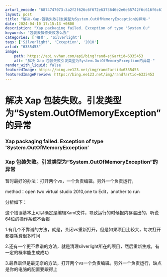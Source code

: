 ```yaml
---
arturl_encode: "6874747073:3a2f2f626c6f672e6373646e2e6e65742f6c616f6c616f7768:6e2f61727469636c652f64657461696c732f36333335343533"
layout: post
title: "解决-Xap-包装失败引发类型为System.OutOfMemoryException的异常-"
date: 2024-04-10 17:15:13 +0800
description: "Xap packaging failed. Exception of type 'System.Ou"
keywords: "包装表操作失败怎么办"
categories: ['相关', 'Silverlight']
tags: ['Silverlight', 'Exception', '2010']
artid: "6335453"
image:
    path: https://api.vvhan.com/api/bing?rand=sj&artid=6335453
    alt: "解决-Xap-包装失败引发类型为System.OutOfMemoryException的异常-"
render_with_liquid: false
featuredImage: https://bing.ee123.net/img/rand?artid=6335453
featuredImagePreview: https://bing.ee123.net/img/rand?artid=6335453
---
```


# 解决 Xap 包装失败。引发类型为“System.OutOfMemoryException”的异常

### Xap packaging failed. Exception of type 'System.OutOfMemoryException'

### **Xap 包装失败。引发类型为“System.OutOfMemoryException”的异常**

暂时最好的办法：打开两个vs，一个负责编辑。另外一个负责运行，

method：open two virtual studio 2010,one to Edit，another to run

分析如下：

这个错误基本上可以确定是编辑Xaml文件，导致运行的时候报内存溢出的，听说64位的操作系统不会报

1.有几个不靠谱的方法，就是，关闭vs重新打开，但是如果项目比较大，每次打开都要耗费很多时间

2.还有一个更不靠谱的方法，就是清理silverlight所在的项目，然后重新生成，有一定的概率能生成成功

3.最靠谱但是最无奈的方法，打开两个vs一个负责编辑。另外一个负责运行，缺点是你的电脑的配置要跟得上